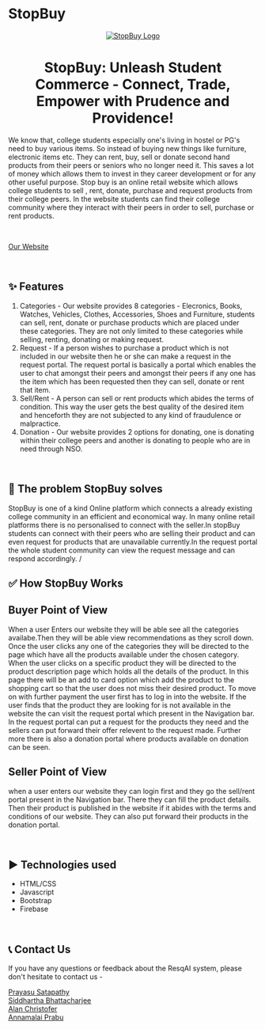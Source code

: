 # StopBuy
<p align="center">
  <a href="https://stopbuy-1--pree46.repl.co/">
    <img alt = "StopBuy Logo" src = "./images/SB (3)">
  </a>
</p>
<h1 align="center" >StopBuy: Unleash Student Commerce - Connect, Trade, Empower with Prudence and Providence!</h1>

We know that, college students especially one's living in hostel or PG's need to buy various items. So instead of buying new things like furniture, electronic items etc. They can rent, buy, sell or donate second hand products from their peers or seniors who no longer need it. This saves a lot of money which allows them to invest in they career development or for any other useful purpose.  Stop buy is an online retail website which allows college students to sell , rent, donate, purchase and request products from their college peers. In the website students can find their college community where they interact with their peers in order to sell, purchase or rent products.

<br>

<a href="https://stopbuy-1--pree46.repl.co/">Our Website</a>


<br>

## ✨ Features

1. Categories - Our website provides 8 categories - Elecronics, Books, Watches, Vehicles, Clothes, Accessories, Shoes and Furniture, students can sell, rent, donate or purchase products which are placed under these categories. They are not only limited to these categories while selling, renting, donating or making request.
2. Request - If a person wishes to purchase a product which is not included in our website then he or she can make a request in the request portal. The request portal is basically a portal which enables the user to chat amongst their peers and amongst their peers if any one has the item which has been requested then they can sell, donate or rent that item.
3. Sell/Rent - A person can sell or rent products which abides the terms of condition. This way the user gets the best quality of the desired item and henceforth they are not subjected to any kind of fraudulence or malpractice.
4. Donation - Our website provides 2 options for donating, one is donating within their college peers and another is donating to people who are in need through NSO.
<br>

## 🤔 The problem StopBuy solves

StopBuy is one of a kind Online platform which connects a already existing college community in an efficient and economical way. In many online retail platforms there is no personalised to connect with the seller.In stopBuy students can connect with their peers who are selling their product and can even request for products that are unavailable currently.In the request portal the whole student community can view the request message and can respond accordingly.
/
<br>

## ✅ How StopBuy Works

## Buyer Point of View
When a user Enters our website they will be able see all the categories availabe.Then they will be able view recommendations as they scroll down.
Once the user clicks any one of the categories they will be directed to the page which have all the products available under the chosen category.
When the user clicks on a specific product they will be directed to the product description page which holds all the details of the product. In this page there will be an add to card option which add the product to the shopping cart so that the user does not miss their desired product.
To move on with further payment the user first has to log in into the website.
If the user finds that the product they are looking for is not available in the website the can visit the request portal which present in the Navigation bar. In the request portal can put a request for the products they need and the sellers can put forward their offer relevent to the request made.
Further more there is also a donation portal where products available on donation can be seen.

## Seller Point of View
when a user enters our website they can login first and they go the sell/rent portal present in the Navigation bar. There they can fill the product details. Then their product is published in the website if it abides with the terms and conditions of our website.
They can also put forward their products in the donation portal.

<br>

## ▶️ Technologies used
- HTML/CSS
- Javascript
- Bootstrap
- Firebase



<br>


## 📞 Contact Us
If you have any questions or feedback about the ResqAI system, please don't hesitate to contact us - 
<br>

<a href="https://linktr.ee/prayasu"> Prayasu Satapathy </a> <br>
<a href="https://linktr.ee/SiddharthaBhattacharjee"> Siddhartha Bhattacharjee </a> <br>
<a href="https://linktr.ee/AlanChristofer"> Alan Christofer </a> <br>
<a href="https://linktr.ee/annamalaiprabu"> Annamalai Prabu </a> <br>